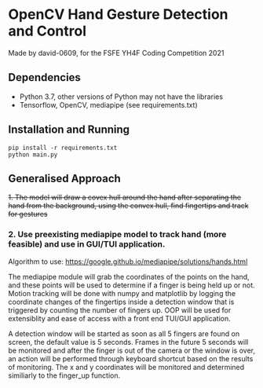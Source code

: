 # OpenCV Hand Gesture Detection and Control
Made by david-0609, for the FSFE YH4F Coding Competition 2021

## Dependencies
- Python 3.7, other versions of Python may not have the libraries
- Tensorflow, OpenCV, mediapipe (see requirements.txt)

## Installation and Running
	pip install -r requirements.txt
	python main.py

## Generalised Approach
<s> 1. The model will draw a covex hull around the hand after separating the hand from the background, using the convex hull, find fingertips and track for gestures</s>
### 2. Use preexisting mediapipe model to track hand (more feasible) and use in GUI/TUI application.
Algorithm to use: https://google.github.io/mediapipe/solutions/hands.html

The mediapipe module will grab the coordinates of the points on the hand, and these points will be used to determine if a finger is being held up or not. Motion tracking will be done with numpy and matplotlib by logging the coordinate changes of the fingertips inside a detection window that is triggered by counting the number of fingers up.
OOP will be used for extensiblity and ease of access with a front end TUI/GUI application.  

A detection window will be started as soon as all 5 fingers are found on screen, the default value is 5 seconds. Frames in the future 5 seconds will be monitored and after the finger is out of the camera or the window is over, an action will be performed through keyboard shortcut based on the results of monitoring. The x and y coordinates will be monitored and determined similiarly to the finger_up function.
